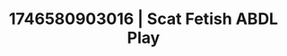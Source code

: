 ---
categories:
- AI-generated
- Shadow play
- Non-binary beauty
- Sensual touch
- Moonlit passion
- Slow undress
- ASMR
- Cosplay
image: /assets/images/1746580903016.jpg
layout: post
seo:
  description: Featured content with artistic ABDL Play, Scat Fetish. HD images available.
  keywords: ABDL Play, Scat Fetish
  og_image: /assets/images/1746580903016.jpg
  schema_type: VisualArtwork
tags:
- ABDL Play
- '#1746580903016'
- Scat Fetish
title: 1746580903016 | Scat Fetish ABDL Play
---